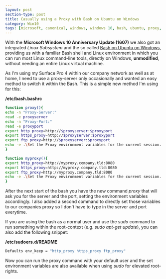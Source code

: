 ```yaml
---
layout: post
section-type: post
title: Casually using a Proxy with Bash on Ubuntu on Windows
category: Win10
tags: [microsoft, canonical, windows, windows 10, bash, ubuntu, proxy, session, logon, enterprise, company, network]
---
```

With the **Microsoft Windows 10 Anniversary Update (1607)** we also got an integrated *Linux Subsystem* and the so called [Bash on Ubuntu on Windows], providing us with a familiar Bash shell and Linux environment in which you can run most Linux command-line tools, directly on Windows, **unmodified**, without needing an entire Linux virtual machine.

As I'm using my Surface Pro 4 within our company network as well as at home, I need to use a proxy-server only occasionally and wanted an easy method to switch it within the Bash.
This is a simple new method I'm using for this:

**/etc/bash.bashrc**
```bash
function proxy(){
echo -n "Proxy-Server:"
read -e proxyserver
echo -n "Proxy-Port:"
read -e proxyport
export http_proxy=http://$proxyserver:$proxyport
export https_proxy=http://$proxyserver:$proxyport
export ftp_proxy=http://$proxyserver:$proxyport
echo -e .\Set the Proxy environment variables for the current session. Log out to reset to reset them to null again..
}

function myproxy(){
export http_proxy=http://myproxy.company.tld:8080
export https_proxy=http://myproxy.company.tld:8080
export ftp_proxy=http://myproxy.company.tld:8080
echo -e .\Set the Proxy environment variables for the current session. Log out to reset to reset them to null again..
}
```

After the next start of the bash you have the new command *proxy* that will ask you for the server and the port, setting the environment variables accordingly.
I also added a second command to directly set those variables to our companies proxy so I don't have to type in the server and port everytime.

If you are using the bash as a normal user and use the *sudo* command to run something within the root-context (e.g. *sudo apt-get update*), you can also add the following snippet:

**/etc/sudoers.d/README**
```bash
Defaults env_keep = "http_proxy https_proxy ftp_proxy"
```

Now you can run the proxy command with your default user and the set environment variables are also available when using *sudo* for elevated root-rights.


[Bash on Ubuntu on Windows]:https://msdn.microsoft.com/en-us/commandline/wsl/about